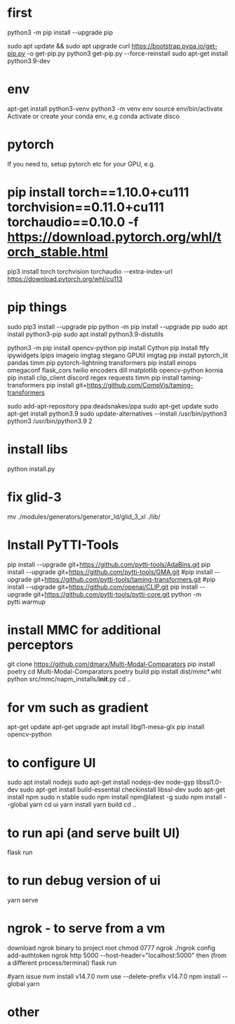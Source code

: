 
# first
python3 -m pip install --upgrade pip

sudo apt update &&   sudo apt upgrade
curl https://bootstrap.pypa.io/get-pip.py -o get-pip.py
python3 get-pip.py --force-reinstall
sudo apt-get install python3.9-dev

# env
apt-get install python3-venv
python3 -m venv env 
source env/bin/activate
Activate or create your conda env, e.g conda activate disco

# pytorch
If you need to, setup pytorch etc for your GPU, e.g.
# pip install torch==1.10.0+cu111 torchvision==0.11.0+cu111 torchaudio==0.10.0 -f https://download.pytorch.org/whl/torch_stable.html
pip3 install torch torchvision torchaudio --extra-index-url https://download.pytorch.org/whl/cu113

# pip things
sudo pip3 install --upgrade pip
python -m pip install --upgrade pip
sudo apt install python3-pip
sudo apt install python3.9-distutils

python3 -m pip install opencv-python
pip install Cython
pip install  ftfy ipywidgets lpips imageio imgtag stegano GPUtil imgtag
pip install pytorch_lit pandas timm pip pytorch-lightning transformers
pip install einops omegaconf flask_cors twilio encoders dill  matplotlib opencv-python kornia 
pip install clip_client discord regex requests timm
pip install taming-transformers
pip install git+https://github.com/CompVis/taming-transformers

sudo add-apt-repository ppa:deadsnakes/ppa
sudo apt-get update
sudo apt-get install python3.9
sudo update-alternatives --install /usr/bin/python3 python3 /usr/bin/python3.9 2


# install libs
python install.py

# fix glid-3
mv ./modules/generators/generator_ld/glid_3_xl ./lib/

# Install PyTTI-Tools
pip install --upgrade git+https://github.com/pytti-tools/AdaBins.git
pip install --upgrade git+https://github.com/pytti-tools/GMA.git
#pip install --upgrade git+https://github.com/pytti-tools/taming-transformers.git
#pip install --upgrade git+https://github.com/openai/CLIP.git
pip install --upgrade git+https://github.com/pytti-tools/pytti-core.git
python -m pytti.warmup

# install MMC for additional perceptors
git clone https://github.com/dmarx/Multi-Modal-Comparators
pip install poetry
cd Multi-Modal-Comparators
poetry build
pip install dist/mmc*.whl
python src/mmc/napm_installs/__init__.py
cd ..


# for vm such as gradient
apt-get update
apt-get upgrade
apt install libgl1-mesa-glx
pip install opencv-python

# to configure UI
sudo apt install nodejs
sudo apt-get install nodejs-dev node-gyp libssl1.0-dev
sudo apt-get install build-essential checkinstall libssl-dev
sudo apt-get install npm
sudo n stable
sudo npm install npm@latest -g 
sudo npm install --global yarn
cd ui
yarn install
yarn build
cd ..

# to run api (and serve built UI)
flask run

# to run debug version of ui
yarn serve

# ngrok - to serve from a vm
download ngrok binary to project root
chmod 0777 ngrok
./ngrok config add-authtoken <get new auth token from ngrok site>
ngrok http 5000 --host-header="localhost:5000"
then (from a different process/terminal) flask run


#yarn issue
nvm install v14.7.0
nvm use --delete-prefix v14.7.0
npm install --global yarn

# other 
